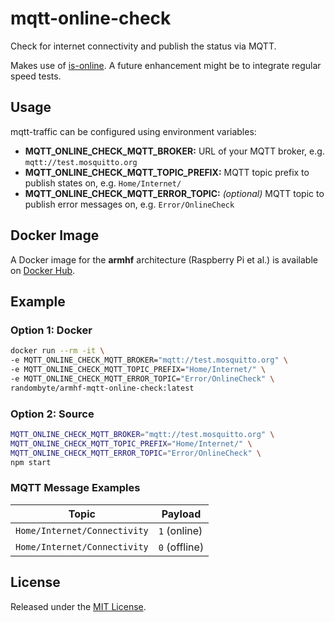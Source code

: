 # mqtt-online-check
Check for internet connectivity and publish the status via MQTT.

Makes use of [is-online](https://github.com/sindresorhus/is-online). A future enhancement might be to integrate regular speed tests.

## Usage
mqtt-traffic can be configured using environment variables:

- **MQTT_ONLINE_CHECK_MQTT_BROKER:** URL of your MQTT broker, e.g. `mqtt://test.mosquitto.org`
- **MQTT_ONLINE_CHECK_MQTT_TOPIC_PREFIX:** MQTT topic prefix to publish states on, e.g. `Home/Internet/`
- **MQTT_ONLINE_CHECK_MQTT_ERROR_TOPIC:** *(optional)* MQTT topic to publish error messages on, e.g. `Error/OnlineCheck`

## Docker Image
A Docker image for the **armhf** architecture (Raspberry Pi et al.) is available on [Docker Hub](https://hub.docker.com/r/randombyte/armhf-mqtt-online-check).

## Example

### Option 1: Docker
````sh
docker run --rm -it \
-e MQTT_ONLINE_CHECK_MQTT_BROKER="mqtt://test.mosquitto.org" \
-e MQTT_ONLINE_CHECK_MQTT_TOPIC_PREFIX="Home/Internet/" \
-e MQTT_ONLINE_CHECK_MQTT_ERROR_TOPIC="Error/OnlineCheck" \
randombyte/armhf-mqtt-online-check:latest
````

### Option 2: Source
````sh
MQTT_ONLINE_CHECK_MQTT_BROKER="mqtt://test.mosquitto.org" \
MQTT_ONLINE_CHECK_MQTT_TOPIC_PREFIX="Home/Internet/" \
MQTT_ONLINE_CHECK_MQTT_ERROR_TOPIC="Error/OnlineCheck" \
npm start
````

### MQTT Message Examples

| Topic        | Payload
| ------------- |-------------|
| `Home/Internet/Connectivity` | `1` (online) |
| `Home/Internet/Connectivity` | `0` (offline) |

## License
Released under the [MIT License](https://opensource.org/licenses/MIT).

